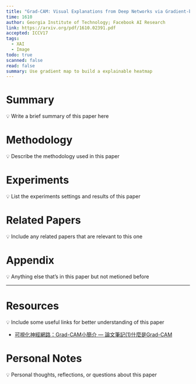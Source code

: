 ```yaml
---
title: "Grad-CAM: Visual Explanations from Deep Networks via Gradient-based Localization"
time: 1610
author: Georgia Institute of Technology; Facebook AI Research
link: https://arxiv.org/pdf/1610.02391.pdf
accepted: ICCV17
tags:
  - XAI
  - Image
todo: true
scanned: false
read: false
summary: Use gradient map to build a explainable heatmap
---
```

# Summary
💡 Write a brief summary of this paper here

# Methodology
💡 Describe the methodology used in this paper

# Experiments
💡 List the experiments settings and results of this paper

# Related Papers
💡 Include any related papers that are relevant to this one

# Appendix
💡 Anything else that’s in this paper but not metioned before

---
# Resources
💡 Include some useful links for better understanding of this paper
- [可視化神經網路：Grad-CAM小簡介 — 論文筆記(1)什麼是Grad-CAM](https://martin12345m.medium.com/%E5%8F%AF%E8%A6%96%E5%8C%96%E7%A5%9E%E7%B6%93%E7%B6%B2%E8%B7%AF-grad-cam%E5%B0%8F%E7%B0%A1%E4%BB%8B-%E8%AB%96%E6%96%87%E7%AD%86%E8%A8%98-1-%E4%BB%80%E9%BA%BC%E6%98%AFgrad-cam-ee187d88e380)

# Personal Notes
💡 Personal thoughts, reflections, or questions about this paper